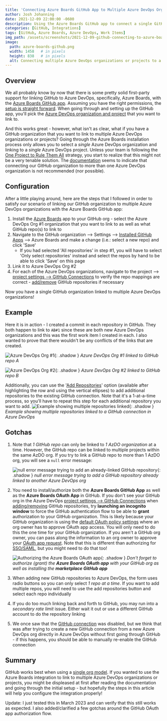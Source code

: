 ```yaml
---
title: 'Connecting Azure Boards GitHub App to Multiple Azure DevOps Orgs/Projects'
author: Josh Johanning
date: 2021-12-09 22:00:00 -0600
description: Using the Azure Boards GitHub app to connect a single GitHub organization to multiple Azure DevOps organizations or projects for work item integration
categories: [GitHub, Integrations]
tags: [GitHub, Azure Boards, Azure DevOps, Work Items]
img_path: /assets/screenshots/2021-12-09-github-connecting-to-azure-boards-multiple-orgs
image:
  path: azure-boards-github.png
  width: 1458   # in pixels
  height: 838   # in pixels
  alt: Connecting multiple Azure DevOps organizations or projects to a GitHub org with the Azure Boards GitHub app
---
```


## Overview

We all probably know by now that there is some pretty solid first-party support for linking GitHub to Azure DevOps, specifically, Azure Boards, with the [Azure Boards GitHub app](https://docs.microsoft.com/en-us/azure/devops/boards/github/?view=azure-devops). Assuming you have the right permissions, the [setup is straight forward](https://docs.microsoft.com/en-us/azure/devops/boards/github/install-github-app?view=azure-devops). When going through and setting up the GitHub app, you'll pick the [Azure DevOps organization and project](https://docs.microsoft.com/en-us/azure/devops/boards/github/media/github-app/choose-azure-boards-project.png?view=azure-devops) that you want to link to.

And this works great - however, what isn't as clear, what if you have a GitHub organization that you want to link to multiple Azure DevOps organizations or projects? Going through the Azure Boards installation process only allows you to select a *single* Azure DevOps organization and linking to a *single* Azure DevOps project. Unless your team is following the [One Project to Rule Them All](https://colinsalmcorner.com/vsts-one-team-project-and-inverse-conway-maneuver/) strategy, you start to realize that this might not be a very tenable solution. The [documentation](https://docs.microsoft.com/en-us/azure/devops/boards/github/troubleshoot-github-connection?view=azure-devops#connecting-to-multiple-azure-devops-organizations) seems to indicate that connecting our GitHub organization to more than one Azure DevOps organization is not recommended (nor possible).

## Configuration

After a little playing around, here are the steps that I followed in order to satisfy our scenario of linking our GitHub organization to multiple Azure DevOps organizations with the Azure Boards GitHub app:

1. Install the [Azure Boards](https://github.com/marketplace/azure-boards) app to your GitHub org - select the Azure DevOps Org #1 organization that you want to link to as well as what GitHub repo(s) to link to
1. Navigate to the GitHub organization --> Settings --> [Installed GitHub Apps](https://docs.microsoft.com/en-us/azure/devops/boards/github/change-azure-boards-app-github-repository-access?view=azure-devops#change-repository-access) --> Azure Boards and make a change (i.e.: select a new repo) and click 'Save'
   - If you had selected 'All repositories' in step #1, you will have to select 'Only select repositories' instead and select the repos by hand to be able to click 'Save' on this page
1. Link it to Azure DevOps Org #2
1. For each of the Azure DevOps organizations, navigate to the project --> [project settings --> GitHub Connections](https://docs.microsoft.com/en-us/azure/devops/boards/github/add-remove-repositories?view=azure-devops#open-project-settingsgithub-connections) to verify the repo mappings are correct - [add/remove](https://docs.microsoft.com/en-us/azure/devops/boards/github/add-remove-repositories?view=azure-devops#add-or-remove-repositories-or-remove-a-connection) GitHub repositories if necessary

Now you have a single GitHub organization linked to multiple Azure DevOps organizations!

## Example

Here it is in action - I created a commit in each repository in GitHub. They both happen to link to `AB#1` since these are both new Azure DevOps organizations and this was the first work item I created in each. I also wanted to prove that there wouldn't be any conflicts of the links that are created.

![Azure DevOps Org #1](example-org-1.png ){: .shadow }
_Azure DevOps Org #1 linked to GitHub repo A_

![Azure DevOps Org #2](example-org-2.png ){: .shadow }
_Azure DevOps Org #2 linked to GitHub repo B_

Additionally, you can use the '[Add Repositories](https://learn.microsoft.com/en-us/azure/devops/boards/github/add-remove-repositories?view=azure-devops#add-or-remove-repositories-or-remove-a-connection)' option (available after highlighting the row and using the vertical ellipses) to add additional repositories to the existing GitHub connection. Note that it's a 1-at-a-time process, so you'll have to repeat this step for each additional repository you want to add.
![Example showing multiple repositories linked](multiple-repos-linked.png ){: .shadow }
_Example showing multiple repositories linked to a GitHub connection in Azure DevOps_

## Gotchas

1. Note that *1 GitHub repo* can only be linked to *1 AzDO organization* at a time. However, the GitHub repo can be linked to multiple projects within the same AzDO org. If you try to link a GitHub repo to more than 1 AzDO org, you will see a `null` error message:
   
   ![null error message trying to add an already-linked GitHub repository](null-error.png ){: .shadow }
  _null error message trying to add a GitHub repository already linked to another Azure DevOps org_
1. You need to install/authorize both the **Azure Boards GitHub App** as well as the **Azure Boards OAuth App** in GitHub. If you don't see your GitHub org in the Azure DevOps [project settings --> GitHub Connections](https://docs.microsoft.com/en-us/azure/devops/boards/github/add-remove-repositories?view=azure-devops#open-project-settingsgithub-connections) when [adding/removing](https://docs.microsoft.com/en-us/azure/devops/boards/github/add-remove-repositories?view=azure-devops#add-or-remove-repositories-or-remove-a-connection) GitHub repositories, try **launching an incognito window** to force the GitHub authentication flow to be able to **grant** authorization to your GitHub organization. This is likely because your GitHub organization is using the [default OAuth policy settings](https://docs.github.com/en/organizations/managing-oauth-access-to-your-organizations-data/about-oauth-app-access-restrictions#about-oauth-app-access-restrictions) where an org owner has to approve OAuth app access. You will only need to do this the one time for your GitHub organization. If you aren't a GitHub org owner, you can pass along the information to an org owner to approve your [OAuth app request](https://docs.github.com/en/organizations/managing-oauth-access-to-your-organizations-data/approving-oauth-apps-for-your-organization). Note that this is different than authorizing for [SSO/SAML](https://docs.github.com/en/enterprise-cloud@latest/apps/oauth-apps/using-oauth-apps/authorizing-oauth-apps#oauth-apps-and-organizations), but you might need to do that too!
   
   ![Authorizing the Azure Boards OAuth app](authorize-github.png ){: .shadow }
   _Don't forget to authorize (grant) the **Azure Boards OAuth app** with your GitHub org as well as installing the **marketplace GitHub app**_
2. When adding new GitHub repositories to Azure DevOps, the form uses radio buttons so you can only select *1 repo at a time*. If you want to add multiple repos, you will need to use the add repositories button and select each repo individually
3. If you do too much linking back and forth to GitHub, you may run into a *secondary rate limit* issue. Either wait it out or use a different GitHub account to do the repository linking
4. We once saw that the [GitHub connection](https://docs.microsoft.com/en-us/azure/devops/boards/github/add-remove-repositories?view=azure-devops#open-project-settingsgithub-connections) was disabled, but we think that was after trying to create a new GitHub connection from a new Azure DevOps org directly in Azure DevOps without first going through GitHub - if this happens, you should be able to manually re-enable the GitHub connection

## Summary

GitHub works best when using a [single org model](https://gist.github.com/rwnfoo/3e19747f6dc2c5b9cfb0ff9c89d834b4). If you wanted to use the Azure Boards integration to link to multiple Azure DevOps organizations or projects, you might be displeased at first after reading the documentation and going through the initial setup - but hopefully the steps in this article will help you configure the integration properly!

Update: I just tested this in March 2023 and can verify that this still works as expected. I also added/clarified a few gotchas around the GitHub OAuth app authorization flow.
